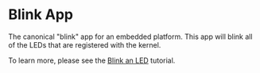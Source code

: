 # Blink App

The canonical "blink" app for an embedded platform. This app will blink all of
the LEDs that are registered with the kernel.

To learn more, please see the
[Blink an LED](../../../doc/tutorials/01_running_blink.md) tutorial.
